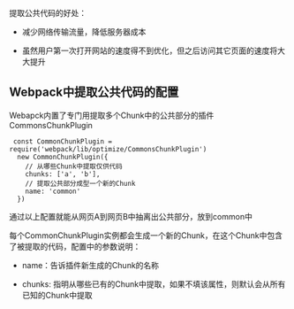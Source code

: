 提取公共代码的好处：

- 减少网络传输流量，降低服务器成本

- 虽然用户第一次打开网站的速度得不到优化，但之后访问其它页面的速度将大大提升

## Webpack中提取公共代码的配置

Webapck内置了专门用提取多个Chunk中的公共部分的插件CommonsChunkPlugin

```
 const CommonChunkPlugin = require('webpack/lib/optimize/CommonsChunkPlugin')
  new CommonChunkPlugin({
    // 从哪些Chunk中提取仅供代码
    chunks: ['a', 'b'],
    // 提取公共部分成型一个新的Chunk
    name: 'common'
  })
```

通过以上配置就能从网页A到网页B中抽离出公共部分，放到common中

每个CommonChunkPlugin实例都会生成一个新的Chunk，在这个Chunk中包含了被提取的代码，配置中的参数说明：

- name：告诉插件新生成的Chunk的名称

- chunks: 指明从哪些已有的Chunk中提取，如果不填该属性，则默认会从所有已知的Chunk中提取
